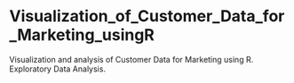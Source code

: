 # Visualization_of_Customer_Data_for_Marketing_usingR
Visualization and analysis of Customer Data for Marketing using R. Exploratory Data Analysis.
